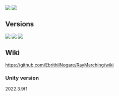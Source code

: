 [![](https://img.shields.io/github/actions/workflow/status/EbrithilNogare/RayMarching/buildGame.yml?style=for-the-badge&cacheSeconds=300)](https://ebrithilnogare.github.io/RayMarching/)
[![](https://img.shields.io/github/last-commit/EbrithilNogare/RayMarching/main?label=Last%20build&style=for-the-badge&logo=unity&cacheSeconds=300)](https://ebrithilnogare.github.io/RayMarching/)

## Versions

[![](https://img.shields.io/badge/Online%20version-555555?style=for-the-badge&logo=webgl&logoColor=white&cacheSeconds=3000)](https://ebrithilnogare.github.io/RayMarching/)
[![](https://img.shields.io/badge/Windows%20version-555555?style=for-the-badge&logo=windows&logoColor=white&cacheSeconds=3000)](https://nightly.link/EbrithilNogare/RayMarching/workflows/buildGame/main/Build-StandaloneWindows64.zip)
[![](https://img.shields.io/badge/Android%20version-555555?style=for-the-badge&logo=android&logoColor=white&cacheSeconds=3000)](https://nightly.link/EbrithilNogare/RayMarching/workflows/buildGame/main/build-Android.zip)

## Wiki

https://github.com/EbrithilNogare/RayMarching/wiki

### Unity version

2022.3.9f1
